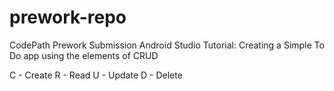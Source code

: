 # prework-repo
CodePath Prework Submission
Android Studio Tutorial: Creating a Simple To Do app using the elements of CRUD

C - Create
R - Read
U - Update
D - Delete
